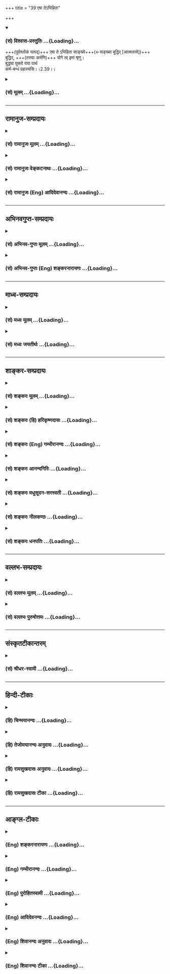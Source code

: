 +++
title = "39 एषा तेऽभिहिता"

+++
<div class="js_include" newlevelforh1="3" title="(सं) विश्वास-प्रस्तुतिः" unfilled url="/purANam/mahAbhAratam/06-bhIShma-parva/02-bhagavad-gItA-parva/saMskRtam/vishvAsa-prastutiH/02_sAnkhya-yogaH_sarva-/39_eShA_te-bhihitA.md">
<details open><summary><h3>(सं) विश्वास-प्रस्तुतिः ...{Loading}...</h3></summary>

+++(पूर्वश्लोकं यावद्)+++ एषा ते ऽभिहिता साङ्ख्ये+++(←सङ्ख्या बुद्धिर् [आत्मतत्त्वे])+++  
बुद्धिर्, +++(तस्याः कर्मणि)+++ योगे त्व् इमां श्रृणु।  
बुद्ध्या युक्तो यया पार्थ  
कर्म-बन्धं प्रहास्यसि।।2.39।।
</details>
</div>
<div class="js_include collapsed" newlevelforh1="3" title="(सं) मूलम्" unfilled url="/purANam/mahAbhAratam/06-bhIShma-parva/02-bhagavad-gItA-parva/saMskRtam/mUlam/02_sAnkhya-yogaH_sarva-/39_eShA_te-bhihitA.md">
<details><summary><h3>(सं) मूलम् ...{Loading}...</h3></summary>

एषा तेऽभिहिता साङ्ख्ये बुद्धिर्योगे त्विमां श्रृणु।  
बुद्ध्यायुक्तो यया पार्थ कर्मबन्धं प्रहास्यसि।।2.39।।
</details>
</div>


_________________
## रामानुज-सम्प्रदायः
<div class="js_include collapsed" newlevelforh1="3" title="(सं) रामानुजः मूलम्" unfilled url="/purANam/mahAbhAratam/06-bhIShma-parva/02-bhagavad-gItA-parva/saMskRtam/rAmAnujaH/mUlam/02_sAnkhya-yogaH_sarva-/39_eShA_te-bhihitA.md">
<details><summary><h3>(सं) रामानुजः मूलम् ...{Loading}...</h3></summary>

।।2.39।। संख्या बुद्धिः+++(5)+++। बुद्ध्यावधारणीयम् आत्मतत्त्वं साङ्ख्यम्। ज्ञातव्ये
आत्मतत्त्वे तज्-ज्ञानाय या बुद्धिः अभिधेया "न त्वेवाहम्" (गीता 2।12)
इत्यारभ्य "तस्मात् सर्वाणि भूतानि" (गीता 2।30) इत्यन्तेन सा **एषा
अभिहिता।**  

आत्मज्ञान-पूर्वक-मोक्ष-साधन-भूत-कर्मानुष्ठाने यो बुद्धि-योगो वक्तव्यः स इह योगशब्देन उच्यते- "दूरेण ह्यवरं कर्म बुद्धियोगात्" (गीता 2।49) इति हि वक्ष्यते। तत्र **योगे** या **बुद्धिः** वक्तव्या ताम् इमाम् अभिधीयमानां **श्रृणु यया** बुद्ध्या **युक्तः** **कर्मबन्धं
प्रहास्यसि।** कर्मणा बन्धः संसारबन्ध इत्यर्थः। 

</details>
</div>
<div class="js_include collapsed" newlevelforh1="3" title="(सं) रामानुजः वेङ्कटनाथः" unfilled url="/purANam/mahAbhAratam/06-bhIShma-parva/02-bhagavad-gItA-parva/saMskRtam/rAmAnujaH/venkaTanAthaH/02_sAnkhya-yogaH_sarva-/39_eShA_te-bhihitA.md">
<details><summary><h3>(सं) रामानुजः वेङ्कटनाथः ...{Loading}...</h3></summary>

  
  
।।2.39।। अथ पूर्वप्रकरणोक्तशोकापनोदनहेतुषु प्रधानार्थेनोत्तरप्रकरणारम्भं
सङ्गमयति एवमिति। तत्पूर्वकशब्देन आत्मज्ञानकर्मयोगयोः
क्रमाभिधानौचित्यमुक्तम् आत्मयाथात्म्यज्ञानोपदेशानन्तरं
तच्चिन्तनरूपज्ञानयोगाभिधानस्यौचित्येऽपि तस्य कर्मयोगसाध्यत्वात् प्रथमं
कर्मयोग उच्यते। पश्चात्तु तत्फलतया  
प्रजहाति यदा कामान् 2।55 इत्यादिना ज्ञानयोगो वक्ष्यते। वक्तुमिति प्रसक्तं
प्राधान्येन प्रपञ्चयितुमित्यर्थः।
साङ्ख्ययोगाख्यवेदविरोधितन्त्राभिधानभ्रमं साङ्ख्यशब्दस्यात्रज्ञानयोगेन
साङ्ख्यानां 3।3 इति वक्ष्यमाणज्ञानयोगविषयत्वभ्रमं च व्युदस्यन्नाह
सङ्ख्येतिबुद्धिर्मतिश्च मेधा सङ्ख्या संवित्तिरुपलब्धिः इति
नैघण्टुकाः। पुरुषं निर्गुणं साङ्ख्यम् मं.उ.14 इत्याद्यौपनिषदप्रसिद्ध्या
परमात्मवदात्मन्यपि साङ्ख्यशब्द उपपन्नः। न चज्ञानयोगेन साङ्ख्यानाम् 3।3
इत्यादिष्वर्थवैरूप्यप्रसङ्गः तद्बुद्धियोगेन सर्वत्र तच्छब्दप्रयोगात्।
सदपि च वैरूप्यं प्रकरणाद्यानुगुण्येन सर्वत्र सन्नह्यते। एकवचनस्य
जात्यभिप्रायत्वज्ञापनायआत्मतत्त्वमित्युक्तम्। तज्ज्ञानायेत्यनेन
तन्निर्णयमात्रमव्यवहितफलमिति दर्शितम्। बुद्धिरिति
निर्णयफलावाक्ययुक्तिपरामर्शगर्भा बुद्धिर्विवक्षितेति न
साध्यसाधनभावविरोधः। अथवा बुद्धिरिह शास्त्रनिष्पाद्यो
निर्णयः। तज्ज्ञानायेति साक्षात्कारादिपरः।
आत्मतत्त्वाभिधानप्रदेशमवच्छिद्याह न त्वेवेति। ततः परस्तात्तुस्वधर्मं
2।39 इत्यादिना धर्माधर्मभ्रमास्थानस्नेहेयोराक्षेपो हि क्रियत इति भावः।  
  
  
नोमशब्दस्यात्र प्रकरणादिविशेषितमर्थमाह आत्मज्ञानेत्यादिना।
इहेत्यभिप्रेतं विवृणोति दूरेणेति। इमामिति निर्देशसूचितमविलम्बिताभिधानमाह
अभिधीयमानामिति। एतेनानुप्रविष्टबुद्धेस्तद्विषयाभिधीयमानबुद्धेश्च भेदोऽपि
दर्शितः। यद्वाऽनुष्ठानप्रकारविषयबुद्धिजनकमभिधानं शृण्वित्यर्थः। एतेन
कर्मयोगशब्दोऽप्यत्र बुद्धिविशेषयोगमूल इति दर्शितम्। बुद्ध्या यया
इत्यनयोर्वैयधिकरण्येन क्रियाद्वयान्वयभ्रमं निरस्यति यया बुद्ध्या युक्त
इति। कर्मबन्धशब्दस्य अनतिशयितार्थसमासान्तरमपाकरोति कर्मणा बन्ध
इति। तृतीया तत्कृतार्थेन गुणवचनेन अष्टा.2।1।30 इति तत्पुरुषः।
बन्धशब्दस्यात्र मुख्यार्थासम्भवादभिप्रेतमाह संसारेति।
एतेनानुष्ठीयमानकर्मसम्बन्धहानभ्रमोऽपि निरस्तः।  
  
  
  

</details>
</div>
<div class="js_include collapsed" newlevelforh1="3" title="(सं) रामानुजः (Eng) आदिदेवानन्दः" unfilled url="/purANam/mahAbhAratam/06-bhIShma-parva/02-bhagavad-gItA-parva/saMskRtam/rAmAnujaH/english/AdidevAnandaH/02_sAnkhya-yogaH_sarva-/39_eShA_te-bhihitA.md">
<details><summary><h3>(सं) रामानुजः (Eng) आदिदेवानन्दः ...{Loading}...</h3></summary>

2.39 'Sankhya' means 'intellect,' and the truth about the Atman, which
is determinable by the intellect, is 'Sankhyam'. Concerning the nature
of the self which has to be known, whatever Buddhi has to be taught, has
been taught to you in the passage beginning with, 'It is not that I did
not exist' (II.12) and ending with the words, 'Therefore, you shall not
grieve for any being' (II.30). The disposition of mind (Buddhi) which is
reired for the performance of works preceded by knowledge of the self
and which thus constitutes the means of attaining release, that is here
called by the term Yoga. It will be clearly told later on, 'Work done
with desire for fruits is far inferior to work done with evennes of
mind' (II. 49). What Buddhi or attitude of mind is reired for making
your act deserve the name of Yoga, listen to it now. Endowed with that
knowledge, you will be able to cast away the bondage of Karma.
'Karma-bandha' means the bondage due to Karma i.e., the bondage of
Samsara. Now Sri Krsna explains the glory of works associated with the
Buddhi to be described hereafter:

</details>
</div>


_________________
## अभिनवगुप्त-सम्प्रदायः
<div class="js_include collapsed" newlevelforh1="3" title="(सं) अभिनव-गुप्तः मूलम्" unfilled url="/purANam/mahAbhAratam/06-bhIShma-parva/02-bhagavad-gItA-parva/saMskRtam/abhinava-guptaH/mUlam/02_sAnkhya-yogaH_sarva-/39_eShA_te-bhihitA.md">
<details><summary><h3>(सं) अभिनव-गुप्तः मूलम् ...{Loading}...</h3></summary>

।।2.40।। एषा त इति। एषा च तव साङ्ख्ये सम्यग्ज्ञाने बुद्धिर्निश्चयात्मिका
उक्ता। एषैव च यथा योगे कर्मकौशलाय उच्यते +++(S K कौशले यो (S य)+++ ज्यते) तथैव
श्रृणु यया बुद्ध्या कर्मणां बन्धकत्वं त्यक्ष्यसि। न हि कर्माणि स्वयं
बध्नन्ति जडत्वात्। अतः स्वयमात्मा कर्मभिः वासनात्मकैरात्मानं बध्नाति।  

</details>
</div>
<div class="js_include collapsed" newlevelforh1="3" title="(सं) अभिनव-गुप्तः (Eng) शङ्करनारायणः" unfilled url="/purANam/mahAbhAratam/06-bhIShma-parva/02-bhagavad-gItA-parva/saMskRtam/abhinava-guptaH/english/shankaranArAyaNaH/02_sAnkhya-yogaH_sarva-/39_eShA_te-bhihitA.md">
<details><summary><h3>(सं) अभिनव-गुप्तः (Eng) शङ्करनारायणः ...{Loading}...</h3></summary>

2.39 Esa te etc. And this knowledge in th form of determination has been
declared \[to you\] for your sankhya, i.e., perfect knowledge. Now, how
the self-same determinate knowledge is also taught for the Yoga i.e.,
dexerity in action - in that manner only you must listen to by means of
which determinate knowledge you shall avoid the binding nature of the
actions. Truely, the actions do not themselves bind as they are
insentient. Hence, it is the Self which binds Itself by means of the
actions in the form of mental impressions.

</details>
</div>


_________________
## माध्व-सम्प्रदायः
<div class="js_include collapsed" newlevelforh1="3" title="(सं) मध्वः मूलम्" unfilled url="/purANam/mahAbhAratam/06-bhIShma-parva/02-bhagavad-gItA-parva/saMskRtam/madhvaH/mUlam/02_sAnkhya-yogaH_sarva-/39_eShA_te-bhihitA.md">
<details><summary><h3>(सं) मध्वः मूलम् ...{Loading}...</h3></summary>

।।2.39।। साङ्ख्यं ज्ञानम्। शुद्धात्मतत्त्वविज्ञानं साङ्ख्यमित्यभिधीयते इति
भगवद्वचनाद्व्यासस्मृतौ। योग उपायःदृष्टा योगाः प्रयुक्ताश्च पुंसां
श्रेयःप्रसिद्धये इति प्रयोगादभागवते। नेतरौ साङ्ख्ययोगौ उपादेयत्वेन
विवक्षितौ कुत्रचित्सामस्त्येन कर्मयोग इत्यादिप्रयोगाच्च।
निन्दितत्वाच्चेतरयोर्मोक्षधर्मेषु भिन्नमतत्वमुक्त्वा पञ्चरात्रस्तुत्या
वेदानां त्वेकार्यत्वान्न विरोधः। पार्थक्यं तु साङ्ख्याद्यपेक्षया
युक्तम्। तत्रैव चित्रशिखण्डिशास्त्रे पञ्चरात्रमूले वेदैक्योक्तेश्च एवमेव
सर्वत्र साङ्ख्ययोगशब्द उपादेयवाचको वर्णनीयः। युक्तेश्च ज्ञानं पूर्वं
जैवमुक्तम्। उपायश्च वक्ष्यते। बुध्यतेऽनयेति बुद्धिः। साङ्ख्यविषयो यया
वाचा बुध्यते सा वागभिहितेत्यर्थः।  

</details>
</div>
<div class="js_include collapsed" newlevelforh1="3" title="(सं) मध्वः जयतीर्थः" unfilled url="/purANam/mahAbhAratam/06-bhIShma-parva/02-bhagavad-gItA-parva/saMskRtam/madhvaH/jayatIrthaH/02_sAnkhya-yogaH_sarva-/39_eShA_te-bhihitA.md">
<details><summary><h3>(सं) मध्वः जयतीर्थः ...{Loading}...</h3></summary>

।।2.39।। पूर्वप्रकरणोपसंहारपूर्वकं
तत्सङ्गतत्वेनोत्तरप्रकरणारम्भप्रतिज्ञार्थंएषा तेऽभिहिता इत्युक्तम् तत्र
साङ्ख्ययोगशब्दौ कापिलपातञ्जलशास्त्रवचनाविति प्रतीतिनिरासाय व्याचष्टे
**साङ्ख्य**मिति। प्रतीतार्थावेव कुतो न स्यातां इत्यत आह
**नेतरा**विति। इतरौ शास्त्रलक्षणौ। कुत्रचिदागमे एतौ तूपादेयौ। बुद्ध्या
युक्तः इत्यादिवचनात्। अतो न तावत्र विवक्षिताविति वाक्यशेषः।
प्रकृतिपुरुषविवेकादेस्तदुक्तस्योपादेयत्वात्कथमेतत् इत्यत उक्तं
**सामस्त्येने**ति। एकदेशस्योपादेयतया तदुपादेयत्वे सौगतादेरपि
तत्प्रसङ्ग इति भावः। इतोऽपि न योगः पातञ्जलशास्त्रमित्याह **कर्मे**ति
अस्मिन्नेव योगे कर्मयोगो विशिष्यत इत्यादिप्रयोगाच्च। न हि शास्त्रे
कर्मयोगशब्दोऽस्तीति। न केवलमुपादेयत्वाभावान्नेतरौ विवज्ञितौ किन्त्वित्यत
आह **निन्दितत्वा**दिति। कथं निन्दितत्वं इत्यत आह
**भिन्ने**ति। साङ्ख्य योगः पाशुपतं वेदारण्यकमेव च। ज्ञानान्येतानि
भिन्नानि नात्र कार्या विचारणा म.भा.12।349।64 इति साङ्ख्यादीनां
विरुद्धमतत्वमुक्त्वापञ्चरात्रस्य कृत्स्नस्य वक्ता नारायणः स्वयम्।
ज्ञानेष्वेतेषु राजेन्द्र सर्वेष्वेतद्विशिष्यते म.भा.12।349।68 इति
पञ्चरात्रस्तुत्या विरुद्धानामेकस्तुतिपरनिन्दां गमयतीति प्रसिद्धमेवेति
भावः। एवं तर्हि वेदारण्यकस्यापि निन्दा स्यादित्यत आह **वेदानां**
त्विति। एकार्थत्वात्पञ्चरात्रेण। ज्ञानान्वेतानि भिन्नानि इति
पार्थक्योक्तेः कथमेकार्थत्वं इत्यत आह **पार्थक्यं** त्विति।
युक्तमित्यनेन तेषामेव प्रकृतत्वादित्यभिप्रैति। तथा चाद्यवाक्ये
वेदारण्यकपदेन पञ्चरात्रमुत्तरवाक्ये च पञ्चरात्रपदेन वेदारण्यकमुपलक्ष्यते
इति भावः। वेदपञ्चरात्रयोरेकार्थत्वं कुत इति चेत्
उदाहृतमोक्षधर्मवाक्यार्थान्यथानुपपत्त्या तावत्।  
अपरं प्रमाणमाह **तत्रैवे**ति। मोक्षधर्मे एवये हि ते यतयः ख्याताः
सत्यचित्रशिखण्डिनः। तैरेकमतिभिर्भूत्वा यत्प्रोक्तं शास्त्रमुत्तमम्।
वेदैश्चतुर्भिः समितं कृतं मेरौ महागिरौ म.भा.12 इत्यादिना
चित्रशिखण्डिशास्त्रस्य वेदैक्योक्तेश्च असङ्गतमेतदित्यत आह
**पञ्चरात्रे**ति। पञ्चरात्रमूलकस्येत्यर्थः। एतच्च वैखानससंहितोपक्रम एव
प्रसिद्धम्। अत एतद्व्याख्यानंज्ञानयोगेन साङ्ख्यानां 3।3साङ्ख्ययोगौ
पृथग्बालाः 5।4 इत्यादावप्यतिदिशति **एवमेवे**ति। शब्द इति
जात्यभिप्रायमेकवचनम्। इतोऽप्यत्र साङ्ख्ययोगशब्दौ ज्ञानोपायवाचिनावित्याह
**युक्तेश्चे**ति। तामेव युक्तिं दर्शयति **ज्ञान**मिति।
अत्रोक्तवक्ष्यमाणयोरर्थयोः साङ्ख्ययोगशब्दौ प्रयुक्तावुक्तवक्ष्यमाणार्थौ
ज्ञानोपायावेवेति तदर्थावेतौ युक्ताविति **जैवं ज्ञान**मिति। जीवस्य
तत्त्वमित्यर्थः। यद्यपीश्वरतत्त्वं चोक्तं तथापि तादर्थ्येनेत्यदोषः। ननु
बुद्धिर्ज्ञानं तदुत्पाद्यत एव न त्वत्राभिहितं नापि श्राव्यते
तत्कथमुच्यतेसाङ्ख्ये बुद्धिरभिहिता योगे त्विमां शृणु इति तत्राह
**बुध्यत** इति। वागिति शेषः। ननु साङ्ख्यं न वाचोऽधिकरणं तत्कथं सप्तमी
किमर्थं च प्रसिद्धवाक्छब्दपरित्यागेनाप्रसिद्धबुद्धिशब्दोपादानं इत्यत आह
**साङ्ख्ये**ति। साङ्ख्यं चासौ विषयश्च अनेन विषयसप्तमीयमित्याह। नाविशदं
वाङ्मात्रमुक्तं किन्तु तव बोधो यथोत्पद्यते
तथेत्यप्रसिद्धपदोपादानप्रयोजनमित्युक्तं भवति।  

</details>
</div>


_________________
## शाङ्कर-सम्प्रदायः
<div class="js_include collapsed" newlevelforh1="3" title="(सं) शङ्करः मूलम्" unfilled url="/purANam/mahAbhAratam/06-bhIShma-parva/02-bhagavad-gItA-parva/saMskRtam/shankaraH/mUlam/02_sAnkhya-yogaH_sarva-/39_eShA_te-bhihitA.md">
<details><summary><h3>(सं) शङ्करः मूलम् ...{Loading}...</h3></summary>

।।2.39।।  
  
**एषा ते** तुभ्यम् **अभिहिता** उक्ता **साङ्ख्ये**
परमार्थवस्तुविवेकविषये **बुद्धिः** ज्ञानं साक्षात्
शोकमोहादिसंसारहेतुदोषनिवृत्तिकारणम्। **योगे तु** तत्प्राप्त्युपाये
निःसङ्गतया द्वन्द्वप्रहाणपूर्वकम् ईश्वराराधनार्थे कर्मयोगे कर्मानुष्ठाने
समाधियोगे च **इमाम्** अनन्तरमेवोच्यमानां बुद्धिं **शृणु**। तां च
बुद्धिं स्तौति प्ररोचनार्थम्  
**बुद्धया यया** योगविषयया **युक्तः** हे पार्थ **कर्मबन्धं** कर्मैव
धर्माधर्माख्यो बन्धः कर्मबन्धः तं **प्रहास्यसि**
ईश्वरप्रसादनिमित्तज्ञानप्राप्त्यैव इत्यभिप्रायः।।  
किञ्च अन्यत्  
  

</details>
</div>
<div class="js_include collapsed" newlevelforh1="3" title="(सं) शङ्करः (हि) हरिकृष्णदासः" unfilled url="/purANam/mahAbhAratam/06-bhIShma-parva/02-bhagavad-gItA-parva/saMskRtam/shankaraH/hindI/harikRShNadAsaH/02_sAnkhya-yogaH_sarva-/39_eShA_te-bhihitA.md">
<details><summary><h3>(सं) शङ्करः (हि) हरिकृष्णदासः ...{Loading}...</h3></summary>

।।2.39।। क्योंकि यहाँ शास्त्रके विषयका विभाग दिखलाया जानेसे यह होगा कि
आगे चलकर ज्ञानयोगेन साङ्ख्यानां कर्मयोगेन योगिनाम् इत्यादि जो दो
निष्ठाओंको बतानेवाला शास्त्र है वह सुखपूर्वक समझाया जा सकेगा और श्रोतागण
भी विषयविभागपूर्वक अनायास ही उसे ग्रहण कर सकेंगे। इसलिये कहते हैं  
मैंने तुझसे साङ्ख्य अर्थात् परमार्थ वस्तुकी पहिचानके विषयमें यह बुद्धि
यानी ज्ञान कह सुनाया। यह ज्ञान संसारके हेतु जो शोक मोह आदि दोष हैं उनकी
निवृत्तिका साक्षात् कारण है।  
इसकी प्राप्तिके उपायरूप योगके विषयमें अर्थात् आसक्तिरहित होकर सुखदुःख
आदि द्वन्द्वोंके त्यागपूर्वक ईश्वराराधनके लिये कर्म किये जानेवाले
कर्मयोगके विषयमें और समाधियोगके विषयमें इस बुद्धिको जो कि अभी आगे कही
जाती है सुन  
  
  
  
रुचि बढ़ानेके लिये उस बुद्धिकी स्तुति करते हैं  
हे अर्जुन जिस योगविषयक बुद्धिसे युक्त हुआ तू धर्माधर्म नामक कर्मरूप
बन्धनको ईश्वरकृपासे होनेवाली ज्ञानप्राप्तिद्वारा नाश कर डालेगायह
अभिप्राय है।  

</details>
</div>
<div class="js_include collapsed" newlevelforh1="3" title="(सं) शङ्करः (Eng) गम्भीरानन्दः" unfilled url="/purANam/mahAbhAratam/06-bhIShma-parva/02-bhagavad-gItA-parva/saMskRtam/shankaraH/english/gambhIrAnandaH/02_sAnkhya-yogaH_sarva-/39_eShA_te-bhihitA.md">
<details><summary><h3>(सं) शङ्करः (Eng) गम्भीरानन्दः ...{Loading}...</h3></summary>

2.39 Partha, O son of Prtha (Arjuna); esa, this; buddhih, wisdom, the
Knowledge which directly removes the defect (viz ignorance) that is
responsible for sorrow, delusion, etc. \[Mundane existence consists of
attraction and repulsion, agentship and enjoyership, etc. These are the
defects, and they arise from ignorance about one's Self. Enlightenment
is the independent and sole cause that removes this ignorance.\]
constituting mundane existence; abhihita, has been imparted; te, to you;
sankhye, from the standpoint of Self-realization, with regard to the
discriminating knowledge of the supreme Reality. Tu, but; srnu, listen;
imam, to this wisdom which will be imparted presently; yoge, from the
spandpoint of Yoga, from the standpoint of the means of attaining it
(Knowledge) i.e., in the context of Karma-yoga, the performance of rites
and duties with detachment after destroying the pairs of opposites, for
the sake of adoring God, as also in the context of the practice of
spiritual absorption. As as inducement, He (the Lord) praises that
wisdom: Yuktah, endowed; yaya, with which; buddhya, wisdom concerning
Yoga; O Partha, prahasyasi, you will get rid of; karma-bandham, the
bondage of action action is itself the bondage described as
righteousness and unrighteousness; you will get rid of that bondage by
the attainment of Knowledge through God's grace. This is the idea.

</details>
</div>
<div class="js_include collapsed" newlevelforh1="3" title="(सं) शङ्करः आनन्दगिरिः" unfilled url="/purANam/mahAbhAratam/06-bhIShma-parva/02-bhagavad-gItA-parva/saMskRtam/shankaraH/AnandagiriH/02_sAnkhya-yogaH_sarva-/39_eShA_te-bhihitA.md">
<details><summary><h3>(सं) शङ्करः आनन्दगिरिः ...{Loading}...</h3></summary>

।।2.39।। ननुस्वधर्ममपि चावेक्ष्य इत्यादिश्लोकैर्न्यायावष्टम्भेन
शोकमोहापनयनस्य तात्पर्येणोक्तत्वात्तस्मिन्नुपसंहर्तव्ये किमिति
परमार्थदर्शनमुपसंह्रियते तत्राह **शोकेति।** स्वधर्ममपीत्यादिभिरतीतैः
श्लोकैः शोकमोहयोः स्वजनमरणगुर्वादिवधशङ्कानिमित्तयोः
सम्यग्ज्ञानप्रतिबन्धकयोरपनयार्थं वर्णाश्रमकृतं धर्ममनुतिष्ठतः स्वर्गादि
सिध्यति नान्यथेत्यन्वयव्यतिरेकात्मको लोकप्रसिद्धो न्यायो यद्यपि
दर्शितस्तथापि नासौ तात्पर्येणोक्त इत्यर्थः। किं तर्हि तात्पर्येणोक्तं
तदाह **परमार्थेति।**न त्वेवाहं जातु नासं इत्यादि सप्तम्या
**परामृश्यते।** उक्तम्न जायते म्रियते वा कदाचिन्न
इत्यादिनोपपादितमित्यर्थः। उपसंहारप्रयोजनमाह **शास्त्रेति।** तस्य
वस्तुद्वारा विषयो निष्ठाद्वयं तस्य विभक्तस्य तेनैव विभागेन प्रदर्शनार्थं
परमार्थदर्शनोपसंहार इत्यर्थः। ननु किमित्यत्र शास्त्रस्य विषयविभावः
प्रदर्श्यते उत्तरत्रैव तद्विभागप्रवृत्तिप्रतिपत्त्योः संभवादिति तत्राह
**इह हीति।** शास्त्रप्रवृत्तेः श्रोतृप्रतिपत्तेश्च सौकर्यार्थमादौ
विषयविभागसूचनमित्यर्थः। उपसंहारस्य फलवत्त्वमेवमुक्त्वा
तमेवोपसंहारमवतारयति **अत आहेति।** परमार्थतत्त्वविषयां
ज्ञाननिष्ठामुक्तामुपसंहृत्य वक्ष्यमाणां संगृह्णाति **योगे त्विति।**
तामेव बुद्धिं विशिष्टफलवत्त्वेनाभिष्टौति **बुद्ध्येति।**
तत्रोपसंहारभागं विभजते **एषेत्यादिना।** बुद्धिशब्दस्यान्तःकरणविषयत्वं
व्यावर्तयति **ज्ञानमिति।** तस्य सहकारिनिरपेक्षस्य विशिष्टं
फलवत्त्वमाचष्टे **साक्षादिति।** शोकमोहौ रागद्वेषौ कर्तृत्वं
भोक्तृत्वमित्यादिरनर्थः संसारस्तस्य हेतुर्दोषः स्वाज्ञानं तस्य निवृत्तौ
निरपेक्षं कारणं ज्ञानम्। अज्ञाननिवृत्तौ
ज्ञानस्यान्वयव्यतिरेकसमधिगतसाधनत्वादित्यर्थः। योगे त्विमामित्यादि
व्याकुर्वन्योगशब्दस्य प्रकृते चित्तवृत्तिनिरोधविषयत्वं व्यवच्छिनत्ति
**तत्प्राप्तीति।** प्रकृतं मुक्त्युपयुक्तं ज्ञानं तत्पदेन परामृश्यते।
ज्ञानोदयोपायमेव प्रकटयति **निःसङ्गतयेति।** फलाभिसन्धिवैधुर्यं
निःसङ्गत्वम्। बुद्धिस्तुतिप्रयोजनमाह **प्ररोचनार्थमिति।** अभिष्टुता हि
बुद्धिः श्रद्धातव्या सत्यनुष्ठातारमधिकरोति तेन स्तुतिरर्थवतीत्यर्थः।
कर्मानुष्ठानविषयबुद्ध्या कर्मबन्धस्य कुतो निवृत्तिः नहि
तत्त्वज्ञानमन्तरेण समूलं कर्म हातुं शक्यमित्याशङ्क्याह **ईश्वर इति।  
**

</details>
</div>
<div class="js_include collapsed" newlevelforh1="3" title="(सं) शङ्करः मधुसूदन-सरस्वती" unfilled url="/purANam/mahAbhAratam/06-bhIShma-parva/02-bhagavad-gItA-parva/saMskRtam/shankaraH/madhusUdana-sarasvatI/02_sAnkhya-yogaH_sarva-/39_eShA_te-bhihitA.md">
<details><summary><h3>(सं) शङ्करः मधुसूदन-सरस्वती ...{Loading}...</h3></summary>

।।2.39।। ननु भवतु स्वधर्मबुद्ध्या युध्यमानस्य पापाभावस्तथापि न मांप्रति
युद्धकर्तव्यतोपदेशस्तवोचितःय एनं वेत्ति हन्तारं इत्यादिनाकथं स पुरुषः
पार्थ कं घातयति हन्ति कम् इत्यनेन विदुषः सर्वकर्मप्रतिक्षेपात्।
नह्यकर्त्रभोक्तृशुद्धस्वरूपोऽहमस्मि युद्धं कृत्वा तत्फलं भोक्ष्य इति च
ज्ञानं संभवति विरोधात् ज्ञानकर्मणोः समुच्चयासंभवात्प्रकाशतमसोरिव। अयं
चार्जुनाभिप्रायोज्यायसी चेत् इत्यत्र व्यक्तो भविष्यति। तस्मादेकमेव
मांप्रति ज्ञानस्य कर्मणश्चोपदेशो नोपपद्यते इति चेन्न  
  
विद्वदविद्वदवस्थाभेदेन ज्ञानकर्मोपदेशोपपत्तेरित्याह भगवान् एषानत्वेवाहम्
इत्याद्येकविंशतिश्लोकैः ते तुभ्यमभिहिता। साङ्ख्ये सम्यक्ख्यायते
सर्वोपाधिशून्यतया प्रतिपाद्यते परमात्मतत्त्वमनयेति संख्योपनिषत्तयैव
तात्पर्यपरिसमाप्त्या प्रतिपाद्यते यः स साङ्ख्यः। औपनिषदः पुरुष इत्यर्थः।
तस्मिन्बुद्धिस्तन्मात्रविषयं ज्ञानं सर्वानर्थनिवृत्तिकारणं त्वांप्रति
मयोक्तम्। नैतादृशज्ञानवतः क्वचिदपि कर्मोच्यतेतस्य कार्यं न विद्यते इति
वक्ष्यमाणत्वात्। यदि पुनरेवं मयोक्तेऽपि तवैषा बुद्धिर्नोदेति
चित्तदोषात्तदा तदपनयेनात्मतत्त्वसाक्षात्काराय कर्मयोग एव त्वयानुष्ठेयः।
तस्मिन्योगे कर्मयोगे तु करणीयामिमांसुखदुःखे समे कृत्वा  
  
इत्यत्रोक्तां फलाभिसन्धित्यागलक्षणां बुद्धिं विस्तरेण मया वक्ष्यमाणां
शृणु। तुशब्दः पूर्वबुद्धेर्योगविषयत्वव्यतिरेकसूचनार्थः। तथाच
शुद्धान्तःकरणंप्रति ज्ञानोपदेशोऽशुद्धान्तःकरणंप्रति कर्मोपदेश इति कुतः
समुच्चयशङ्कया विरोधावकाश इत्यभिप्रायः।  
  
योगविषयां बुद्धिं फलकथनेन स्तौति। यया व्यवसायात्मिकया बुद्ध्या कर्मसु
युक्तस्त्वं कर्मनिमित्तं बन्धमाशयाशुद्धिलक्षणं  
  
ज्ञानप्रतिबन्धं प्रकर्षेण पुनः प्रतिबन्धानुत्पत्तिरूपेण हास्यसि
त्यक्ष्यसि। अयं भावः कर्मनिमित्तो ज्ञानप्रतिबन्धः कर्मणैव  
  
धर्माख्येनापनेतुं शक्यते। धर्मेण पापमपनुदति इति श्रुतेः। श्रवणादिलक्षणो
विचारस्तु  
  
कर्मात्मकप्रतिबन्धरहितस्यासंभावनादिप्रतिबन्धं दृष्टद्वारेणापनयतीति न
कर्मबन्धनिराकरणायोपदेष्टुं शक्यते।  
  
अतोऽत्यन्तमलिनान्तःकरणत्वाद्बहिरङ्गसाधनं कर्मैव त्वयानुष्ठेयं नाधुना
श्रवणादियोग्यतापि तव जाता दूरे तु ज्ञानयोग्यतेति। तथाच
वक्ष्यतिकर्मण्येवाधिकारस्ते इति। एतेन साङ्ख्यबुद्धेरन्तरङ्गसाधनं श्रवणादि
विहाय बहिरङ्गसाधनं कर्मैव भगवता किमित्यर्जुनायोपदिश्यत इति निरस्तम्।
कर्मबन्धं संसारमीश्वरप्रसादनिमित्तज्ञानप्राप्त्या प्रहास्यसीति प्राचां
व्याख्याने  
  
त्वध्याहारदोषः कर्मपदवैयर्थ्यं च परिहर्तव्यम्।  

</details>
</div>
<div class="js_include collapsed" newlevelforh1="3" title="(सं) शङ्करः नीलकण्ठः" unfilled url="/purANam/mahAbhAratam/06-bhIShma-parva/02-bhagavad-gItA-parva/saMskRtam/shankaraH/nIlakaNThaH/02_sAnkhya-yogaH_sarva-/39_eShA_te-bhihitA.md">
<details><summary><h3>(सं) शङ्करः नीलकण्ठः ...{Loading}...</h3></summary>

।।2.39।। एवमर्जुनस्य पूर्वोक्तौ द्वावपि मोहावपनीतौ तत्रकं घातयन्ति हन्ति
कम् इति कर्तृत्वकारयितृत्वयोरात्मन्यसंभव उक्तःततो युद्धाय युज्यस्व इति
नियोगश्चोक्तः नह्यकर्तुराकाशवत्सर्वगतस्य नियोज्यत्वं संभवतीति
परस्परव्याहतमेतदितीमामाशङ्कां अधिकारिभेदेन उभयं व्यवस्थापयन् परिहरति
**एषा ते इति।** एषा ते तुभ्यं अभिहिता अशोच्यानन्वशोचस्त्वमित्यादिना
स्वधर्ममपि चावेक्ष्येत्यतः प्राक्तनेन संदर्भेणोक्ता। साङ्ख्ये सम्यक्
ख्यायते प्रकथ्यते वस्तुतत्त्वमनयेति संख्या उपनिषत् तत्र विदिते साङ्ख्ये
औपनिषदे ब्रह्मणि विषये बुद्धिर्ज्ञानं संसारनिवर्तकम्। एषा ते साङ्ख्ये
बुद्धिरभिहितेति संबन्धः। योगेसिद्ध्यसिद्ध्योः समो भूत्वा समत्वं योग
उच्यते इति वक्ष्यमाणलक्षणे विषये। तुशब्दः पूर्ववैलक्षण्यद्योतनार्थः।
वक्ष्यति च ज्ञानकर्मनिष्ठयोर्विभिन्नाधिकारिकत्वंलोकेऽस्मिन् द्विविधा
निष्ठा पुरा प्रोक्ता मयानघ। ज्ञानयोगेन साङ्ख्यानां कर्मयोगेन योगिनाम्।
इति। एतेन ज्ञानकर्मणोः समुच्चयशङ्काप्यपास्ता। इमांस्वधर्ममपि चावेक्ष्य
इत्यादिनाऽनन्तरग्रन्थेनोक्तामपि विस्तरेणाभिधीयमानां शृणु। इमामेव बुद्धिं
स्तौति सार्धेन **बुद्ध्येत्यादिना।** ननु कर्मबन्धप्रहाणमात्मज्ञानेनैव
श्रूयतेतपसैवात्मपदं विदित्वा न लिप्यते कर्मणा पापकेन इति श्रुतेः।
कर्मयोगस्तु कर्मबन्धं दृढीकरिष्यत्येवेति कथमुच्यते कर्मबन्धं
प्रहास्यसीति चेत्। श्रुतिबलादिति ब्रूमः। तथाहिईशावास्यमिदं सर्वं यत्किंच
जगत्यां जगत्। तेन त्यक्तेन भुञ्जीथा मा गृधः कस्यस्विद्धनम्। कुर्वन्नेवेह
कर्माणि जिजीविषेच्छतं समाः। एवं त्वयि नान्यथेतोऽस्ति न कर्म लिप्यते नरे।
इति श्रुतिरीश्वरेणेदं सर्वं स्तम्भितमस्तीति न कश्चित्किंचित्स्वेच्छया
कर्तुं प्रभवति अतः सर्वत्र ममताहीनः सन् भोक्तृत्वकर्तृत्वाभिमानत्यागेनैव
भोगान् भुङ्क्ष्व कर्माणि च कुरु एवं कुर्वति त्वयि कर्मलेपो नास्ति
इतोऽन्यदुपायान्तरं च नास्तीति वदति। तस्मात्
कनककार्ष्णायसादिवत्केनचिद्विशेषरूपेणोपेतं कर्मैव सजातीयोच्छेदनिमित्तं
भविष्यतीति युक्तमुक्तं कर्मयोगेनापि कर्मबन्धं प्रहास्यसीति।  

</details>
</div>
<div class="js_include collapsed" newlevelforh1="3" title="(सं) शङ्करः धनपतिः" unfilled url="/purANam/mahAbhAratam/06-bhIShma-parva/02-bhagavad-gItA-parva/saMskRtam/shankaraH/dhanapatiH/02_sAnkhya-yogaH_sarva-/39_eShA_te-bhihitA.md">
<details><summary><h3>(सं) शङ्करः धनपतिः ...{Loading}...</h3></summary>

।।2.39।। एष उपदेशः शोकमोहापनयसाधनस्यात्मतत्त्वज्ञानस्य प्रसङ्गे आगतः
लौकिको न्यायः स्वधर्मविद्भिः कैश्चिल्लोकैर्यथा स्वधर्मप्रतिबन्धकौ
शोकमोहावकृत्वा स्वधर्मोऽनुष्ठीयते तद्वत्त्वं स्वधर्ममपि चावेक्ष्य
शोकमोहाभिभूतो विकम्पितुं नार्हसीति। अथ चैनमित्यादिवत्प्रासाङ्गिकः
स्वधर्ममपीत्याद्यष्टभिः श्लोकैरुक्तो नतु समुच्चयतात्पर्येण
परमार्थदर्शनस्येह  
  
प्रकृतत्वात्। तच्चोक्तं परमार्थदर्शनमुपसंहरन् तदुपायभूतां योगनिष्ठां
चित्तशुद्धये वक्तुं प्रतिजानीते **एषेति।** एषा ते तुभ्यमभिहिता कथिता
साङ्ख्ये परमार्थवस्तुविवेकविषये बुद्धिर्ज्ञानं
साक्षाच्छोकमोहादिसहेतुदोषनिवृत्तिकारणम्। योगे तु निःसङ्गतया
द्वन्द्वप्रहाणपूर्वकं ईश्वराराधनार्थे कर्मयोगे कर्मानुष्ठाने समाधियोगे च
तत्प्राप्युपाये इमामनन्तरोच्यमानां बुद्धिं श्रृणु। तां स्तौति
**ययेति।** यया बुद्य्धा योगविषयया युक्तः कर्मबन्धं कर्मैव
धर्माधर्माख्यं बन्धस्तं प्रहास्यसि प्रकर्षेण त्यजसि। ननु योगविषयया
बुद्य्धा कर्मबन्धस्य कुतो निवृत्तिः नहि तत्त्वज्ञानमन्तरेण समूलं कर्म
हातुं शक्यमिति चेत्सत्यम्।
तथापीश्वरप्रसादनिमित्तज्ञानप्राप्तिद्वारेत्यभिप्रायः। द्वारकथनं तु
तत्साधनस्तुत्यर्थम्। पार्थेति संबोधयन् एतद्बुद्धियुक्तस्य
मातृगर्भाप्राप्तिं सूचयति। यत्तु कर्मनिमित्तं बन्धमाशयाशुद्धिलक्षणं
ज्ञानप्रतिबन्धं प्रहास्यसि। अयंभावः कर्मनिमित्तो ज्ञानप्रतिबन्धः कर्मणैव
धर्माख्येनापनेतुं शक्यते श्रवणादिलक्षणविचारस्तु
कर्मात्मकप्रतिबन्धरहितस्यासंभावनादिप्रतिबन्धं दृष्टद्वारेणपनयतीति न
कर्मबन्धनिराकरणायोपदेष्टुं शक्यत इति। तन्न।
स्वर्गनरकादिसाधनपुण्यपापप्रतिपादककर्मपदसंकोचे बन्धशब्दस्य
प्रतिबन्धपरत्वे च कारणाभावात्। ननु एतद्बुद्य्धा
धर्माधर्माख्यबन्धप्रहाणस्यासंभव एव कारणमिति चेन्न। ज्ञानप्राप्तिद्वारा
तत्संभवस्योक्तत्वात्। असंभावनादेरपि पापनिमित्तचित्ताशुद्धमूलकत्वात्। अतएव
शुद्धचित्तस्य विद्याधरस्यासंभावनाद्यनुत्पत्तिर्वासिष्ठ उपाख्यायते
असंभावनादिनिमित्तदुरितनिवृत्त्यर्थमेवादृष्टोत्पादको विवरणाचार्यैः श्रवणे
विधिरङ्गीकृतः। अन्यथा प्राकृतप्रबन्धाद्यर्थेन दृष्टेनासंभावनादिनिरासः
स्यात् तथाच वेदान्तश्रवणजेन पुण्येन पापनिवृत्त्या आत्मतत्त्वं
सभ्यगवगम्यत इति सर्वसंमतमनर्थकं भवेत्। एतेन कर्मबन्धं संसारं
ईश्वरप्रसादनिमित्तज्ञानप्राप्त्या प्रहास्यसीति प्राचां व्याख्याने
त्वध्याहारदोषः कर्मपदवैयर्थ्यं च परिहर्तव्यमिति प्रत्युक्तम्।
जन्मबन्धविनिर्मुक्ता इत्यत्र जन्मपदवत्कर्मपदस्यापि बन्धस्वरुपबोधनपरत्वेन
सार्थक्यात् भाष्ये अभिप्राय इत्युक्त्या
तस्याभिप्रायकथनपरत्वेनाध्यारदोषाभावात् स्वेनापिबुद्धियुक्तो जहातीह उमे
सुकृतदुष्कृते इत्यत्र द्वारस्योक्तत्वाच्चेति दिक्।  

</details>
</div>


_________________
## वल्लभ-सम्प्रदायः
<div class="js_include collapsed" newlevelforh1="3" title="(सं) वल्लभः मूलम्" unfilled url="/purANam/mahAbhAratam/06-bhIShma-parva/02-bhagavad-gItA-parva/saMskRtam/vallabhaH/mUlam/02_sAnkhya-yogaH_sarva-/39_eShA_te-bhihitA.md">
<details><summary><h3>(सं) वल्लभः मूलम् ...{Loading}...</h3></summary>

।।2.39।। एवमशोकार्थमुपदिष्टेऽपि साङ्ख्येऽतन्मात्ररुचिं पार्थमालक्ष्य
आत्मयोगोपदेशेन मनस्समाधानाय तं प्रस्तौति एषा ते इति।
साङ्ख्यमात्मानात्मतत्त्वसङ्ख्यानं तत्राभिधेयेन त्वेवाहं 2।12
इत्यारभ्यतस्मात्सर्वाणि भूतानि 2।30 इत्यन्तमुपादेयतयोक्त्वा मध्ये
स्वधर्मकरणमुपपाद्य पुनरप्यन्तेसुखदुःखे समे कृत्वा 2।38 इत्यादिना
योगवत्साङ्ख्यशास्त्रबुद्धिर्मयोक्ता। योगे तु मनोनिरोधरूपे
साम्यस्थितिप्रयोजनके  
  
ईश्वरालम्बने याऽभिधेया बुद्धिस्तामिमां स्वधर्माचरणाभिमतां शृणु।
तुर्भेदार्थकः। यया बुद्ध्या युक्तस्त्वं क्रियमाणकर्मसुबन्धमुभयात्मकं
पुण्यपापात्मकं प्रहास्यसि।  

</details>
</div>
<div class="js_include collapsed" newlevelforh1="3" title="(सं) वल्लभः पुरुषोत्तमः" unfilled url="/purANam/mahAbhAratam/06-bhIShma-parva/02-bhagavad-gItA-parva/saMskRtam/vallabhaH/puruShottamaH/02_sAnkhya-yogaH_sarva-/39_eShA_te-bhihitA.md">
<details><summary><h3>(सं) वल्लभः पुरुषोत्तमः ...{Loading}...</h3></summary>

  
  
।।2.39।। एवं साङ्ख्यमात्मज्ञानात्मकमुपदिश्योपसंहरति एषेति। एषा पूर्वोक्ता
ते तव साङ्ख्ये आत्मानात्मप्रकाशके बुद्धिः करणार्थमभिहिता। साङ्ख्यस्य
भगवतो विप्रयोगरसात्मककुण्डलरूपत्वात्तत्र भगवदात्मकात्मज्ञानेन न
स्वास्थ्यं भवति तस्मादात्मज्ञानबुद्धिरभिहिता उक्तेत्यर्थः।
तज्ज्ञानार्थमेव एतच्छ्रवणेऽपि चेत्तव न ज्ञानं जातं तदा कर्मयोगेन मोहो
निवर्तिष्यत इति कर्मयोगं शृण्वित्याह योग इति। योगे तु इमां बुद्धिं शृणु
यया बुद्ध्या युक्तः सन् पार्थ मद्भक्तवर कर्मबन्धं कृतकर्मपापं प्रहास्यसि
त्यक्ष्यसीत्यर्थः। त्यागे प्रकर्षः पुनस्तद्भावानुदयः।  
  
  
  

</details>
</div>


_________________
## संस्कृतटीकान्तरम्
<div class="js_include collapsed" newlevelforh1="3" title="(सं) श्रीधर-स्वामी" unfilled url="/purANam/mahAbhAratam/06-bhIShma-parva/02-bhagavad-gItA-parva/saMskRtam/shrIdhara-svAmI/02_sAnkhya-yogaH_sarva-/39_eShA_te-bhihitA.md">
<details><summary><h3>(सं) श्रीधर-स्वामी ...{Loading}...</h3></summary>

।।2.39।। उपदिष्टं ज्ञानयोगमुपसंहरंस्तत्साधनं कर्मयोगं प्रस्तौति **एषा त
इति।** सम्यक् ख्यायते प्रकाश्यते वस्तुतत्त्वमनयेति संख्या सम्यग्ज्ञानं
तस्मिन्प्रकाशमानमात्मतत्त्वं साङ्ख्यं तस्मिन्करणीया बुद्धिरेषा तवाभिहिता।
एवमभिहितायामपि साङ्ख्यबुद्धौ तव चेदात्मतत्त्वमपरोक्षं न संभवति
तर्ह्यन्तःकरणशुद्धिद्वाराऽत्मतत्त्वापरोक्षार्थं कर्मयोगे त्विमां बुद्धिं
शृणु। यया बुद्ध्या युक्तः परमेश्वरार्पितकर्मयोगेन शुद्धान्तःकरणः सन्
तत्प्रसादप्राप्तापरोक्षज्ञानेन कर्मात्मकं बन्धं प्रकर्षेण हास्यसि
त्यक्ष्यसि।  

</details>
</div>


_________________
## हिन्दी-टीकाः
<div class="js_include collapsed" newlevelforh1="3" title="(हि) चिन्मयानन्दः" unfilled url="/purANam/mahAbhAratam/06-bhIShma-parva/02-bhagavad-gItA-parva/hindI/chinmayAnandaH/02_sAnkhya-yogaH_sarva-/39_eShA_te-bhihitA.md">
<details><summary><h3>(हि) चिन्मयानन्दः ...{Loading}...</h3></summary>

।।2.39।। जिस प्रामाणिक विचार एवं युक्ति के द्वारा पारमार्थिक सत्य का
ज्ञान होता है उसे साङ्ख्य कहते हैं जिसका उपदेश भगवान् प्रारम्भ में ही कर
चुके हैं। इस ज्ञान को प्राप्त करने से शोकमोह रूप संसार की पूर्ण निवृत्ति
हो जाती है। अब श्रीकृष्ण कर्मयोग अथवा बुद्धियोग के विवेचन का आश्वासन
अर्जुन को देते हैं।  
  
अनेक लोग कर्म के नियम को भूलवश भाग्यवाद समझ लेते हैं किन्तु कर्म का नियम
हिन्दू धर्म का एक आधारभूत सिद्धान्त है और इसलिये हिन्दू जीवन पद्धति का
अध्ययन करने वाले विद्यार्थियों के लिये इस नियम का यथार्थ ज्ञान होना
नितान्त आवश्यक है। यदि एक वर्ष पूर्व मद्रास में श्री रमण राव के किये
अपराध के लिये आज मुझे दिल्ली में न्यायिक दण्ड मिलता है तो इसका अर्थ यह
हुआ कि उस अपराधी रमण राव और आज के सन्त चिन्मय में कुछ समानता होनी चाहिये
कानून के लम्बे हाथ यह पहचान कर कि अपराधी रमण राव ही चिन्मय है दिल्ली
पहुँचकर मुझे दण्ड देते हैं  
इसी प्रकार प्रकृति का न्याय अकाट्य है पूर्ण है। इसलिये हिन्दू मनीषियों
ने यह स्वीकार किया कि वर्तमान में हम जो कष्ट भोगते हैं उनका कारण भूतकाल
में किसी देश विशेष और देहविशेष में किये हुए अपराध ही हैं। इससे यह सिद्ध
हुआ कि पूर्वकाल का पापी और वर्तमान का कष्ट भोगने वाला कोई एक ही होना
चाहिये। इसी को शास्त्र में जीव (मन और बुद्धि) कहा है।  
इच्छापूर्वक किया गया प्रत्येक कर्म कर्त्ता के मन पर अपना संस्कार छोड़ता
जाता है जो कर्त्ता के उद्देश्य के अनुरूप ही होता है। इन संस्कारों को ही
वासना कहते हैं जिनकी निवृत्ति के लिये प्रत्येक जीव विशिष्ट देश काल और
परिस्थिति में जन्म लेता है। पूर्व संचित कर्मों के अनुसार सभी जीवों को
दुख कष्ट आदि भोगने पड़ते हैं। मन पर पापों के चिहनांकन पश्चात्ताप पूरित
क्षणों में अश्रुजल से ही प्रच्छालित किये जा सकते हैं। परिस्थितियाँ
मनुष्य को रुलाती नहीं वरन् उसकी स्वयं की पापपूर्ण प्रवृत्तियाँ ही शोक का
कारण होती हैं। शुद्धांन्तकरण वाले व्यक्ति के लिये फिर दुख का कोई निमित्त
नहीं रह जाता।  
हमारे पास किसी संगीत का ध्वनिमुद्रित रेकार्ड होने मात्र से हम संगीत नहीं
सुन सकते। जब रेकार्ड प्लेयर पर उसे रखकर सुई का स्पर्श होता है तभी संगीत
सुनाई पड़ता है। इसी प्रकार मन में केवल वासनायें होने से ही दुख या सुख का
अनुभव नहीं होता किन्तु अहंकार की सूई का स्पर्श पाकर बाह्य जगत् में जब वे
कर्म के रूप में व्यक्त होती हैं तभी विविध प्रकार के फलों की प्राप्ति का
अनुभव होता है।  
पूर्व श्लोक में वर्णित समभाव में स्थित हुआ पुरुष सुखदुख लाभहानि और
जयपराजय रूपी द्वन्द्वों से ऊपर उठकर निजानन्द में रहता है। जिस मात्रा में
शरीर मन और बुद्धि के साथ हमारा तादात्म्य निवृत्त होता जायेगा उसी मात्रा
में यह कर्त्तृत्व का अहंकार भी नष्ट होता जायेगा और अन्त में अहंकार के
अभाव में किसके लिये कर्मफल बाकी रहेंगे अर्थात् कर्म और कर्मफल सभी समाप्त
हो जाते हैं।  
गीता में भगवान् श्रीकृष्ण द्वारा प्रतिपादित यह सिद्धान्त कोई नया और
मौलिक नहीं था। उन्होंने ईसा के जन्म के पाँच हजार वर्ष पूर्व प्राचीन
सिद्धांत का केवल नवीनीकरण करके मृतप्राय धर्म को पुनर्जीवित किया जो
सहस्रों वर्षों पूर्व आज भी हमारे लिये आनन्द का संदेश लिये खड़ा है।  

</details>
</div>
<div class="js_include collapsed" newlevelforh1="3" title="(हि) तेजोमयानन्दः अनुवादः" unfilled url="/purANam/mahAbhAratam/06-bhIShma-parva/02-bhagavad-gItA-parva/hindI/tejomayAnandaH/anuvAdaH/02_sAnkhya-yogaH_sarva-/39_eShA_te-bhihitA.md">
<details><summary><h3>(हि) तेजोमयानन्दः अनुवादः ...{Loading}...</h3></summary>

।।2.39।। हे पार्थ ! तुम्हें साङ्ख्य विषयक ज्ञान कहा गया और अब इस (कर्म)
योग से सम्बन्धित ज्ञान को सुनो जिस ज्ञान से युक्त होकर तुम कर्मबन्ध का
नाश कर सकोगे।।

</details>
</div>
<div class="js_include collapsed" newlevelforh1="3" title="(हि) रामसुखदासः अनुवादः" unfilled url="/purANam/mahAbhAratam/06-bhIShma-parva/02-bhagavad-gItA-parva/hindI/rAmasukhadAsaH/anuvAdaH/02_sAnkhya-yogaH_sarva-/39_eShA_te-bhihitA.md">
<details><summary><h3>(हि) रामसुखदासः अनुवादः ...{Loading}...</h3></summary>

।।2.39।। हे पार्थ! यह समबुद्धि तेरे लिए पहले साङ्ख्ययोगमें कही गयी, अब तू
इसको कर्मयोगके विषयमें सुन; जिस समबुद्धिसे युक्त हुआ तू कर्मबन्धनका
त्याग कर देगा।

</details>
</div>
<div class="js_include collapsed" newlevelforh1="3" title="(हि) रामसुखदासः टीका" unfilled url="/purANam/mahAbhAratam/06-bhIShma-parva/02-bhagavad-gItA-parva/hindI/rAmasukhadAsaH/TIkA/02_sAnkhya-yogaH_sarva-/39_eShA_te-bhihitA.md">
<details><summary><h3>(हि) रामसुखदासः टीका ...{Loading}...</h3></summary>

2.39।।***व्याख्या*--'एषा तेऽभिहिता साङ्ख्ये बुद्धिर्योगे त्विमां
श्रृणु'**  यहाँ **तु** पद प्रकरण-सम्बन्ध-विच्छेद करनेके लिये आया है
अर्थात् पहले साङ्ख्यका प्रकरण कह दिया, अब योगका प्रकरण कहते हैं।  
यहाँ '**एषा'**पद पूर्वश्लोकमें वर्णित समबुद्धिके लिये आया है। इस
समबुद्धिका वर्णन पहले साङ्ख्ययोगमें (ग्यारहवेंसे तीसवें श्लोकतक) अच्छी
तरह किया गया है। देह-देहीका ठीक-ठीक विवेक होनेपर समतामें अपनी स्वतःसिद्ध
स्थितिका अनुभव हो जाता है। कारण कि देहमें राग रहनेसे ही विषमता आती है।
इस प्रकार साङ्ख्ययोगमें तो समबुद्धिका वर्णन हो चुका है। अब इसी समबुद्धिको
तू कर्मयोगके विषयमें सुन।  
**इमाम्** कहनेका तात्पर्य है कि अभी इस समबुद्धिको कर्मयोगके विषयमें
कहना है कि यह समबुद्धि कर्मयोगमें कैसे प्राप्त होती है; इसका स्वरूप क्या
है; इसकी महिमा क्या है; इन बातोंके लिये भगवान्ने इस बुद्धिको योगके
विषयमें सुननेके लिये कहा है।  
  
**'बुद्ध्या युक्तो यया पार्थ कर्मबन्धं प्रहास्यसि'--**अर्जुनके मनमें
युद्ध करनेसे पाप लगनेकी सम्भावना थी (1। 36, 45)। परन्तु भगवान्के मतमें
कर्मोंमें विषमबुद्धि (रागद्वेष) होनेसे ही पाप लगता है। समबुद्धि होनेसे
पाप लगता ही नहीं। जैसे, संसारमें पाप और पुण्यकी अनेक क्रियाएँ होती रहती
हैं, पर उनसे हमें पाप-पुण्य नहीं लगते; क्योंकि उनमें हमारी समबुद्धि रहती
है अर्थात् उनमें हमारा कोई पक्षपात, आग्रह, राग-द्वेष नहीं रहते। ऐसे ही
तू समबुद्धिसे युक्त रहेगा, तो तेरेको भी ये कर्म बन्धनकारक नहीं होंगे।  
  
इसी अध्यायके सातवें श्लोकमें अर्जुनने अपने कल्याणकी बात पूछी थी। इसलिये
भगवान् कल्याणके मुख्य-मुख्य साधनोंका वर्णन करते हैं। पहले भगवान्ने
साङ्ख्ययोगका साधन बताकर कर्तव्य-कर्म करनेपर बड़ा जोर दिया कि क्षत्रियके
लिये धर्मरूप युद्धसे बढ़कर श्रेयका अन्य कोई साधन नहीं है (2। 31)। फिर
कहा कि समबुद्धिसे युद्ध किया जाय तो पाप नहीं लगता (2। 38)। अब उसी
समबुद्धिको कर्मयोगके विषयमें कहते हैं।  
  
कर्मयोगी लोक-संग्रहके लिये सब कर्म करता है--**'लोकसंग्रहमेवापि
संपश्यन्कर्तुमर्हसि'**(गीता 3। 20)। लोकसंग्रहके लिये कर्म करनेसे
अर्थात् निःस्वार्थभावसे लोक-मर्यादा सुरक्षित रखनेके लिये लोगोंको
उन्मार्गसे  
  
हटाकर सन्मार्गमें लगानेके लिये कर्म करनेसे समताकी प्राप्ति सुगमतासे हो
जाती है। समताकी प्राप्ति होनेसे कर्मयोगी कर्मबन्धनसे सुगमतापूर्वक छूट
जाता है।

</details>
</div>


_________________
## आङ्ग्ल-टीकाः
<div class="js_include collapsed" newlevelforh1="3" title="(Eng) शङ्करनारायणः" unfilled url="/purANam/mahAbhAratam/06-bhIShma-parva/02-bhagavad-gItA-parva/english/shankaranArAyaNaH/02_sAnkhya-yogaH_sarva-/39_eShA_te-bhihitA.md">
<details><summary><h3>(Eng) शङ्करनारायणः ...{Loading}...</h3></summary>

2.39. Listen, how this knowledge, imparted \[to you\] for your sankhya,
is \[also\] for the Yoga; endowed with which knowledge you shall cast
off the bondage of action, O son of Prtha !

</details>
</div>
<div class="js_include collapsed" newlevelforh1="3" title="(Eng) गम्भीरानन्दः" unfilled url="/purANam/mahAbhAratam/06-bhIShma-parva/02-bhagavad-gItA-parva/english/gambhIrAnandaH/02_sAnkhya-yogaH_sarva-/39_eShA_te-bhihitA.md">
<details><summary><h3>(Eng) गम्भीरानन्दः ...{Loading}...</h3></summary>

2.39 O Partha, this wisdom has been imparted to you from the standpoint
of Self-realization. But listen to this (wisdom) from the standpoint of
Yoga, endowed with which wisdom you will get rid of the bondage of
action.

</details>
</div>
<div class="js_include collapsed" newlevelforh1="3" title="(Eng) पुरोहितस्वामी" unfilled url="/purANam/mahAbhAratam/06-bhIShma-parva/02-bhagavad-gItA-parva/english/purohitasvAmI/02_sAnkhya-yogaH_sarva-/39_eShA_te-bhihitA.md">
<details><summary><h3>(Eng) पुरोहितस्वामी ...{Loading}...</h3></summary>

2.39 I have told thee the philosophy of Knowledge. Now listen and I will
explain the philosophy of Action, by means of which, O Arjuna, thou
shalt break through the bondage of all action.

</details>
</div>
<div class="js_include collapsed" newlevelforh1="3" title="(Eng) आदिदेवनन्दः" unfilled url="/purANam/mahAbhAratam/06-bhIShma-parva/02-bhagavad-gItA-parva/english/AdidevanandaH/02_sAnkhya-yogaH_sarva-/39_eShA_te-bhihitA.md">
<details><summary><h3>(Eng) आदिदेवनन्दः ...{Loading}...</h3></summary>

2.39 This Buddhi concerning the self (Sankhya) has been imparted to you.
Now listen to this with regard to Yoga, by following which you will get
rid of the bondage of Karma.

</details>
</div>
<div class="js_include collapsed" newlevelforh1="3" title="(Eng) शिवानन्दः अनुवादः" unfilled url="/purANam/mahAbhAratam/06-bhIShma-parva/02-bhagavad-gItA-parva/english/shivAnandaH/anuvAdaH/02_sAnkhya-yogaH_sarva-/39_eShA_te-bhihitA.md">
<details><summary><h3>(Eng) शिवानन्दः अनुवादः ...{Loading}...</h3></summary>

2.39 This, which has been taught to thee, is wisdon concerning Sankhya.
Now listen to wisdom concerning Yoga, endowed with which, O Arjuna, thou
shalt cast off the bonds of action.

</details>
</div>
<div class="js_include collapsed" newlevelforh1="3" title="(Eng) शिवानन्दः टीका" unfilled url="/purANam/mahAbhAratam/06-bhIShma-parva/02-bhagavad-gItA-parva/english/shivAnandaH/TIkA/02_sAnkhya-yogaH_sarva-/39_eShA_te-bhihitA.md">
<details><summary><h3>(Eng) शिवानन्दः टीका ...{Loading}...</h3></summary>

2.39 एषा this; ते to thee; अभिहिता (is) declared; साङ्ख्ये in Sankhya;
बुद्धिः wisdom; योगे in the Yoga; तु indeed; इमाम् this; श्रृणु hear;
बुद्ध्या with wisdom; युक्तः endowed with; यया which; पार्थ O Partha;
कर्मबन्धम् bondage of Karma; प्रहास्यसि (thou) shalt cast off.Commentary
Lord Krishna taught Jnana (knowledge) to Arjuna till now. (Sankhya Yoga
is the path of Vedanta or Jnana Yoga; which treats of the nature of the
Atman or the Self and the methods to attain Selfrealisation. It is not
the Sankhya philosophy of sage Kapila.) He is now giving to teach Arjuna
the technie or secret of Karma Yoga endowed with which he (or anybody
else) can break through the bonds of Karma. The Karma Yogi should
perform work without expectation of fruits of his actions; without the
idea of agency (or the notin I do this); without attachment; after
annihilating or going beyond all the pairs of opposites such as heat and
cold; gain and loss; victoyr and defeat; etc. Dharma and Adharma; or
merit and demerit will not touch that Karma Yogi who works without
attachment and egoism. The Karma Yogi consecrates all his works and
their fruits as offerings unto the Lord (Isvararpanam) and thus obtains
the grace of the Lord (Isvaraprasada).

</details>
</div>
